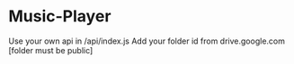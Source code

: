 # Music-Player

Use your own api in /api/index.js 
Add your folder id from drive.google.com [folder must be public]
